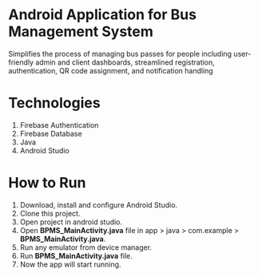 # Android Application for Bus Management System
Simplifies the process of managing bus passes for people including user-friendly admin and client dashboards, streamlined registration, authentication, QR code assignment, and notification handling
# Technologies
1. Firebase Authentication
2. Firebase Database
3. Java
4. Android Studio
# How to Run
1. Download, install and configure Android Studio.
2. Clone this project.
3. Open project in android studio.
4. Open **BPMS_MainActivity.java** file in app > java > com.example > **BPMS_MainActivity.java**.
5. Run any emulator from device manager.
6. Run **BPMS_MainActivity.java** file.
7. Now the app will start running.
